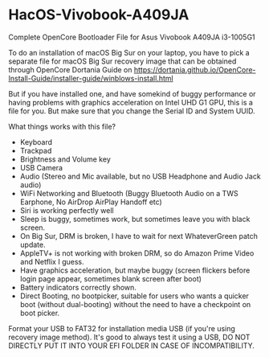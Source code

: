 # HacOS-Vivobook-A409JA
Complete OpenCore Bootloader File for Asus Vivobook A409JA i3-1005G1

To do an installation of macOS Big Sur on your laptop, you have to pick a separate file for macOS Big Sur recovery image that can be obtained through OpenCore Dortania Guide on https://dortania.github.io/OpenCore-Install-Guide/installer-guide/winblows-install.html

But if you have installed one, and have somekind of buggy performance or having problems with graphics acceleration on Intel UHD G1 GPU, this is a file for you. But make sure that you change the Serial ID and System UUID. 

What things works with this file?
- Keyboard
- Trackpad
- Brightness and Volume key
- USB Camera
- Audio (Stereo and Mic available, but no USB Headphone and Audio Jack audio)
- WiFi Networking and Bluetooth (Buggy Bluetooth Audio on a TWS Earphone, No AirDrop AirPlay Handoff etc)
- Siri is working perfectly well
- Sleep is buggy, sometimes work, but sometimes leave you with black screen.
- On Big Sur, DRM is broken, I have to wait for next WhateverGreen patch update.
- AppleTV+ is not working with broken DRM, so do Amazon Prime Video and Netflix I guess.
- Have graphics acceleration, but maybe buggy (screen flickers before login page appear, sometimes blank screen after boot)
- Battery indicators correctly shown.
- Direct Booting, no bootpicker, suitable for users who wants a quicker boot (without dual-booting) without the need to have a checkpoint on boot picker.



Format your USB to FAT32 for installation media USB (if you're using recovery image method).
It's good to always test it using a USB, DO NOT DIRECTLY PUT IT INTO YOUR EFI FOLDER IN CASE OF INCOMPATIBILITY.
